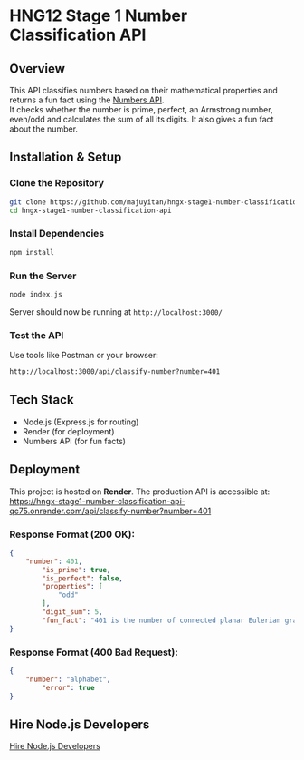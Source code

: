 # **HNG12 Stage 1 Number Classification API**

## Overview

This API classifies numbers based on their mathematical properties and returns a fun fact using the [Numbers API](http://numbersapi.com/).  
It checks whether the number is prime, perfect, an Armstrong number, even/odd and calculates the sum of all its digits. It also gives a fun fact about the number.

##  **Installation & Setup**  

### **Clone the Repository**  
```sh
git clone https://github.com/majuyitan/hngx-stage1-number-classification-api.git  
cd hngx-stage1-number-classification-api  
```

### **Install Dependencies**  
```sh
npm install
```

### **Run the Server**  
```sh
node index.js
```

Server should now be running at `http://localhost:3000/`

### **Test the API**
Use tools like Postman or your browser:

```sh
http://localhost:3000/api/classify-number?number=401
```

## Tech Stack
- Node.js (Express.js for routing)
- Render (for deployment)
- Numbers API (for fun facts)

## **Deployment**  
This project is hosted on **Render**. The production API is accessible at:  
https://hngx-stage1-number-classification-api-qc75.onrender.com/api/classify-number?number=401

### Response Format (200 OK):
```json
{
    "number": 401,
        "is_prime": true,
        "is_perfect": false,
        "properties": [
            "odd"
        ],
        "digit_sum": 5,
        "fun_fact": "401 is the number of connected planar Eulerian graphs with 9 vertices."
}
```

### Response Format (400 Bad Request):
```json
{
    "number": "alphabet",
        "error": true
}
```

## Hire Node.js Developers
[Hire Node.js Developers](https://hng.tech/hire/nodejs-developers)
